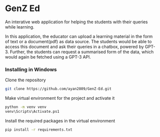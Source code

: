 # GenZ Ed

An interative web application for helping the students with their queries while learning.

In this application, the educator can upload a learning material in the form of text or a document(pdf) as data source. The students would be able to access this document and ask their queries in a chatbox, powered by GPT-3. Further, the students can request a summarised form of the data, which would again be fetched using a GPT-3 API.

### Installing in Windows

Clone the repository
```bash
git clone https://github.com/ayan2809/GenZ-Ed.git
```
Make virtual environment for the project and activate it
```bash
python -m venv venv
venv\Scripts\Activate.ps1
```
Install the required packages in the virtual environment
```bash
pip install -r requirements.txt
```
